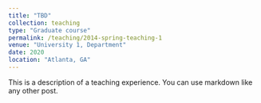 ```yaml
---
title: "TBD"
collection: teaching
type: "Graduate course"
permalink: /teaching/2014-spring-teaching-1
venue: "University 1, Department"
date: 2020
location: "Atlanta, GA"
---
```


This is a description of a teaching experience. You can use markdown like any other post.

